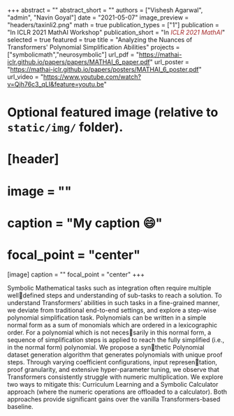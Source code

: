 +++
abstract = ""
abstract_short = ""
authors = ["Vishesh Agarwal", "admin", "Navin Goyal"]
date = "2021-05-07"
image_preview = "headers/taxinli2.png"
math = true
publication_types = ["1"]
publication = "In ICLR 2021 MathAI Workshop"
publication_short = "In <span style='color:brown;'>*ICLR 2021 MathAI*</span>"
selected = true
featured = true
title = "Analyzing the Nuances of Transformers' Polynomial Simplification Abilities"
projects = ["symbolicmath","neurosymbolic"]
url_pdf = "https://mathai-iclr.github.io/papers/papers/MATHAI_6_paper.pdf"
url_poster = "https://mathai-iclr.github.io/papers/posters/MATHAI_6_poster.pdf"
url_video = "https://www.youtube.com/watch?v=Qjh76c3_qLI&feature=youtu.be"


# Optional featured image (relative to `static/img/` folder).
# [header]
# image = ""
# caption = "My caption :smile:"
# focal_point = "center"

[image]
caption = ""
focal_point = "center"
+++

Symbolic Mathematical tasks such as integration often require multiple welldefined steps and understanding of sub-tasks to reach a solution. To understand Transformers’ abilities in such tasks in a fine-grained manner, we deviate from traditional end-to-end settings, and explore a step-wise polynomial simplification task. Polynomials can be written in a simple normal form as a sum of monomials which are ordered in a lexicographic order. For a polynomial which is not necessarily in this normal form, a sequence of simplification steps is applied to reach the fully simplified (i.e., in the normal form) polynomial. We propose a synthetic Polynomial dataset generation algorithm that generates polynomials with unique proof steps. Through varying coefficient configurations, input representation, proof granularity, and extensive hyper-parameter tuning, we observe that Transformers consistently struggle with numeric multiplication. We explore two ways to mitigate this: Curriculum Learning and a Symbolic Calculator approach (where the numeric operations are offloaded to a calculator). Both approaches provide significant gains over the vanilla Transformers-based baseline.
